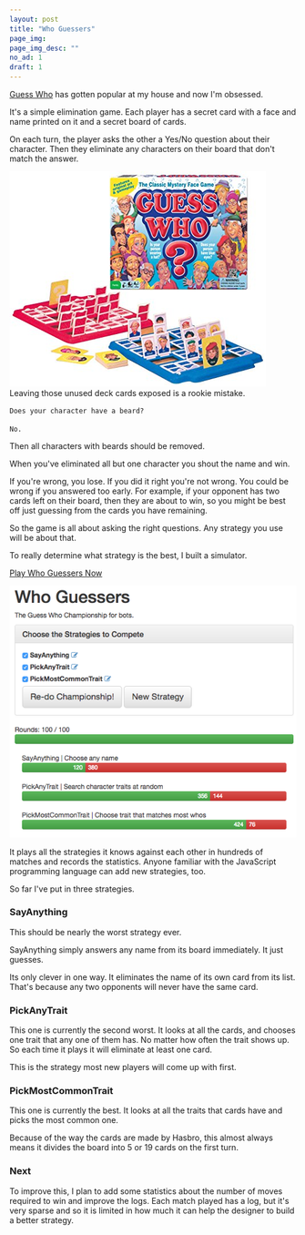 ```yaml
---
layout: post
title: "Who Guessers"
page_img: 
page_img_desc: ""
no_ad: 1
draft: 1
---
```


<a href="http://www.amazon.com/Winning-Moves-Games-1191-Guess/dp/B00S732WJE/ref=sr_1_2?s=toys-and-games&ie=UTF8&qid=1491586221&sr=1-2&keywords=guess+who+board+game&tag=dankuck-20">Guess Who</a> has gotten popular at my house and now I'm obsessed.

It's a simple elimination game. Each player has a secret card with a face and name printed on it and a secret board of cards.

On each turn, the player asks the other a Yes/No question about their character. Then they eliminate any characters on their board that don't match the answer.

<div class="illustration">
    <img src="/assets/guess-who.jpg" />
    Leaving those unused deck cards exposed is a rookie mistake.
</div>

```
Does your character have a beard?

No.
```

Then all characters with beards should be removed.

When you've eliminated all but one character you shout the name and win.

If you're wrong, you lose. If you did it right you're not wrong. You could be wrong if you answered too early. For example, if your opponent has two cards left on their board, then they are about to win, so you might be best off just guessing from the cards you have remaining.

So the game is all about asking the right questions. Any strategy you use will be about that.

To really determine what strategy is the best, I built a simulator.

<a href="https://dankuck.github.io/who-guessers/">Play Who Guessers Now</a>

<img src="/assets/Screen Shot 2017-04-05 at 5.57.47 PM.png" class="screenshot" />

It plays all the strategies it knows against each other in hundreds of matches and records the statistics. Anyone familiar with the JavaScript programming language can add new strategies, too.

So far I've put in three strategies.

### SayAnything

This should be nearly the worst strategy ever.

SayAnything simply answers any name from its board immediately. It just guesses.

Its only clever in one way. It eliminates the name of its own card from its list. That's because any two opponents will never have the same card.

### PickAnyTrait

This one is currently the second worst. It looks at all the cards, and chooses one trait that any one of them has. No matter how often the trait shows up. So each time it plays it will eliminate at least one card.

This is the strategy most new players will come up with first.

### PickMostCommonTrait

This one is currently the best. It looks at all the traits that cards have and picks the most common one.

Because of the way the cards are made by Hasbro, this almost always means it divides the board into 5 or 19 cards on the first turn.

### Next

To improve this, I plan to add some statistics about the number of moves required to win and improve the logs. Each match played has a log, but it's very sparse and so it is limited in how much it can help the designer to build a better strategy.


